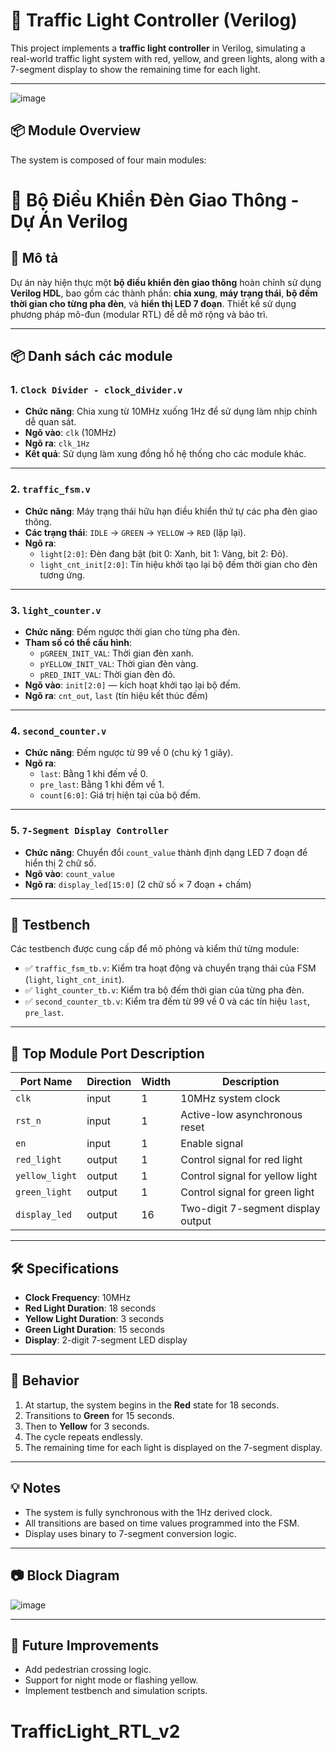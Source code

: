 # 🚦 Traffic Light Controller (Verilog)

This project implements a **traffic light controller** in Verilog, simulating a real-world traffic light system with red, yellow, and green lights, along with a 7-segment display to show the remaining time for each light.

---

![image](https://github.com/user-attachments/assets/22b67d8a-2496-452f-97d7-29e328cdaad8)


## 📦 Module Overview

The system is composed of four main modules:

# 🚦 Bộ Điều Khiển Đèn Giao Thông - Dự Án Verilog

## 📄 Mô tả

Dự án này hiện thực một **bộ điều khiển đèn giao thông** hoàn chỉnh sử dụng **Verilog HDL**, bao gồm các thành phần: **chia xung**, **máy trạng thái**, **bộ đếm thời gian cho từng pha đèn**, và **hiển thị LED 7 đoạn**. Thiết kế sử dụng phương pháp mô-đun (modular RTL) để dễ mở rộng và bảo trì.

---

## 📦 Danh sách các module

### 1. `Clock Divider - clock_divider.v`
- **Chức năng**: Chia xung từ 10MHz xuống 1Hz để sử dụng làm nhịp chính dễ quan sát.
- **Ngõ vào**: `clk` (10MHz)
- **Ngõ ra**: `clk_1Hz`
- **Kết quả**: Sử dụng làm xung đồng hồ hệ thống cho các module khác.

---

### 2. `traffic_fsm.v`
- **Chức năng**: Máy trạng thái hữu hạn điều khiển thứ tự các pha đèn giao thông.
- **Các trạng thái**: `IDLE` → `GREEN` → `YELLOW` → `RED` (lặp lại).
- **Ngõ ra**:
  - `light[2:0]`: Đèn đang bật (bit 0: Xanh, bit 1: Vàng, bit 2: Đỏ).
  - `light_cnt_init[2:0]`: Tín hiệu khởi tạo lại bộ đếm thời gian cho đèn tương ứng.

---

### 3. `light_counter.v`
- **Chức năng**: Đếm ngược thời gian cho từng pha đèn.
- **Tham số có thể cấu hình**:
  - `pGREEN_INIT_VAL`: Thời gian đèn xanh.
  - `pYELLOW_INIT_VAL`: Thời gian đèn vàng.
  - `pRED_INIT_VAL`: Thời gian đèn đỏ.
- **Ngõ vào**: `init[2:0]` — kích hoạt khởi tạo lại bộ đếm.
- **Ngõ ra**: `cnt_out`, `last` (tín hiệu kết thúc đếm)

---

### 4. `second_counter.v`
- **Chức năng**: Đếm ngược từ 99 về 0 (chu kỳ 1 giây).
- **Ngõ ra**:
  - `last`: Bằng 1 khi đếm về 0.
  - `pre_last`: Bằng 1 khi đếm về 1.
  - `count[6:0]`: Giá trị hiện tại của bộ đếm.

---

### 5. `7-Segment Display Controller`
- **Chức năng**: Chuyển đổi `count_value` thành định dạng LED 7 đoạn để hiển thị 2 chữ số.
- **Ngõ vào**: `count_value`
- **Ngõ ra**: `display_led[15:0]` (2 chữ số × 7 đoạn + chấm)

---

## 🧪 Testbench

Các testbench được cung cấp để mô phỏng và kiểm thử từng module:

- ✅ `traffic_fsm_tb.v`: Kiểm tra hoạt động và chuyển trạng thái của FSM (`light`, `light_cnt_init`).
- ✅ `light_counter_tb.v`: Kiểm tra bộ đếm thời gian của từng pha đèn.
- ✅ `second_counter_tb.v`: Kiểm tra đếm từ 99 về 0 và các tín hiệu `last`, `pre_last`.

---



## 📐 Top Module Port Description

| Port Name     | Direction | Width | Description                           |
|---------------|-----------|--------|---------------------------------------|
| `clk`         | input     | 1      | 10MHz system clock                    |
| `rst_n`       | input     | 1      | Active-low asynchronous reset         |
| `en`          | input     | 1      | Enable signal                         |
| `red_light`   | output    | 1      | Control signal for red light          |
| `yellow_light`| output    | 1      | Control signal for yellow light       |
| `green_light` | output    | 1      | Control signal for green light        |
| `display_led` | output    | 16     | Two-digit 7-segment display output    |

---

## 🛠️ Specifications

- **Clock Frequency**: 10MHz
- **Red Light Duration**: 18 seconds  
- **Yellow Light Duration**: 3 seconds  
- **Green Light Duration**: 15 seconds  
- **Display**: 2-digit 7-segment LED display

---

## 🧠 Behavior

1. At startup, the system begins in the **Red** state for 18 seconds.
2. Transitions to **Green** for 15 seconds.
3. Then to **Yellow** for 3 seconds.
4. The cycle repeats endlessly.
5. The remaining time for each light is displayed on the 7-segment display.

---

## 💡 Notes

- The system is fully synchronous with the 1Hz derived clock.
- All transitions are based on time values programmed into the FSM.
- Display uses binary to 7-segment conversion logic.

---

## 📷 Block Diagram

![image](https://github.com/user-attachments/assets/973ac5c3-eb01-422d-bff7-e7d481a996d0)

---

## 🔁 Future Improvements
- Add pedestrian crossing logic.
- Support for night mode or flashing yellow.
- Implement testbench and simulation scripts.

# TrafficLight_RTL_v2
